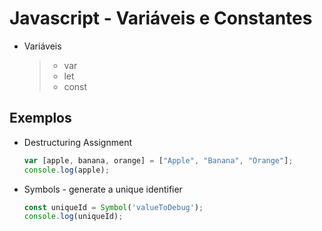 # Javascript - Variáveis e Constantes

- Variáveis
    > - var
    > - let
    > - const

## Exemplos

- Destructuring Assignment

    ~~~javascript
    var [apple, banana, orange] = ["Apple", "Banana", "Orange"];
    console.log(apple);
    ~~~
    
- Symbols - generate a unique identifier 

    ~~~javascript
    const uniqueId = Symbol('valueToDebug');
    console.log(uniqueId);
    ~~~    
